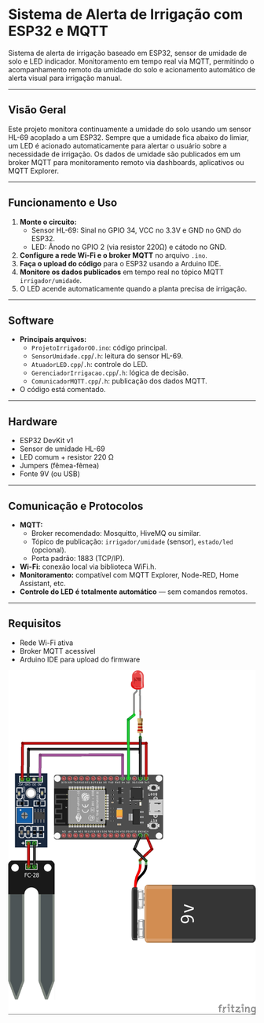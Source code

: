 # Sistema de Alerta de Irrigação com ESP32 e MQTT

Sistema de alerta de irrigação baseado em ESP32, sensor de umidade de solo e LED indicador. Monitoramento em tempo real via MQTT, permitindo o acompanhamento remoto da umidade do solo e acionamento automático de alerta visual para irrigação manual.

---

## Visão Geral

Este projeto monitora continuamente a umidade do solo usando um sensor HL-69 acoplado a um ESP32. Sempre que a umidade fica abaixo do limiar, um LED é acionado automaticamente para alertar o usuário sobre a necessidade de irrigação. Os dados de umidade são publicados em um broker MQTT para monitoramento remoto via dashboards, aplicativos ou MQTT Explorer.

---

## Funcionamento e Uso

1. **Monte o circuito:**  
   - Sensor HL-69: Sinal no GPIO 34, VCC no 3.3V e GND no GND do ESP32.
   - LED: Ânodo no GPIO 2 (via resistor 220Ω) e cátodo no GND.
2. **Configure a rede Wi-Fi e o broker MQTT** no arquivo `.ino`.
3. **Faça o upload do código** para o ESP32 usando a Arduino IDE.
4. **Monitore os dados publicados** em tempo real no tópico MQTT `irrigador/umidade`.
5. O LED acende automaticamente quando a planta precisa de irrigação.

---

## Software

- **Principais arquivos:**
    - `ProjetoIrrigadorOO.ino`: código principal.
    - `SensorUmidade.cpp`/`.h`: leitura do sensor HL-69.
    - `AtuadorLED.cpp`/`.h`: controle do LED.
    - `GerenciadorIrrigacao.cpp`/`.h`: lógica de decisão.
    - `ComunicadorMQTT.cpp`/`.h`: publicação dos dados MQTT.
- O código está comentado.

---

## Hardware

- ESP32 DevKit v1
- Sensor de umidade HL-69
- LED comum + resistor 220 Ω
- Jumpers (fêmea-fêmea)
- Fonte 9V (ou USB)

---

## Comunicação e Protocolos

- **MQTT:**  
  - Broker recomendado: Mosquitto, HiveMQ ou similar.
  - Tópico de publicação: `irrigador/umidade` (sensor), `estado/led` (opcional).
  - Porta padrão: 1883 (TCP/IP).
- **Wi-Fi:** conexão local via biblioteca WiFi.h.
- **Monitoramento:** compatível com MQTT Explorer, Node-RED, Home Assistant, etc.
- **Controle do LED é totalmente automático** — sem comandos remotos.

---

## Requisitos

- Rede Wi-Fi ativa
- Broker MQTT acessível
- Arduino IDE para upload do firmware

![Montagem do circuito](irrigacao_esp32_bb.jpg)
